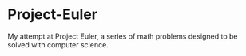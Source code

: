# Project-Euler
My attempt at Project Euler, a series of math problems designed to be solved with computer science.
